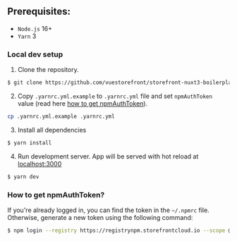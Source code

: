 ## Prerequisites:

- `Node.js` 16+
- `Yarn` 3

### Local dev setup

1. Clone the repository.

```bash
$ git clone https://github.com/vuestorefront/storefront-nuxt3-boilerplate.git
```

2. Copy `.yarnrc.yml.example` to `.yarnrc.yml` file and set `npmAuthToken` value (read here [how to get npmAuthToken](#How-to-get-npmAuthToken)).

```bash
cp .yarnrc.yml.example .yarnrc.yml
```

3. Install all dependencies

```bash
$ yarn install
```

4. Run development server. App will be served with hot reload at [localhost:3000](http://localhost:3000/)

```bash
$ yarn dev
```


### How to get npmAuthToken?

If you're already logged in, you can find the token in the `~/.npmrc` file. Otherwise, generate a new token using the following command:

```bash
$ npm login --registry https://registrynpm.storefrontcloud.io --scope @vsf-enterprise
```
